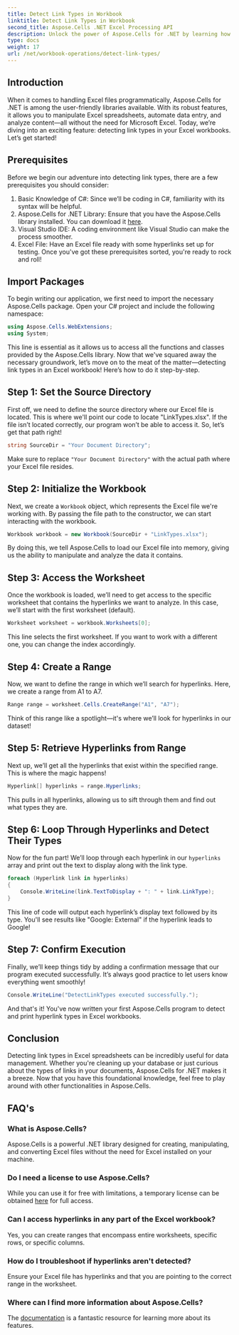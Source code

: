 ```yaml
---
title: Detect Link Types in Workbook
linktitle: Detect Link Types in Workbook
second_title: Aspose.Cells .NET Excel Processing API
description: Unlock the power of Aspose.Cells for .NET by learning how to effectively detect hyperlink types in Excel spreadsheets with this comprehensive guide.
type: docs
weight: 17
url: /net/workbook-operations/detect-link-types/
---
```

## Introduction
When it comes to handling Excel files programmatically, Aspose.Cells for .NET is among the user-friendly libraries available. With its robust features, it allows you to manipulate Excel spreadsheets, automate data entry, and analyze content—all without the need for Microsoft Excel. Today, we’re diving into an exciting feature: detecting link types in your Excel workbooks. Let’s get started!
## Prerequisites
Before we begin our adventure into detecting link types, there are a few prerequisites you should consider:
1. Basic Knowledge of C#: Since we’ll be coding in C#, familiarity with its syntax will be helpful.
2. Aspose.Cells for .NET Library: Ensure that you have the Aspose.Cells library installed. You can download it [here](https://releases.aspose.com/cells/net/).
3. Visual Studio IDE: A coding environment like Visual Studio can make the process smoother.
4. Excel File: Have an Excel file ready with some hyperlinks set up for testing.
Once you've got these prerequisites sorted, you're ready to rock and roll!
## Import Packages
To begin writing our application, we first need to import the necessary Aspose.Cells package. Open your C# project and include the following namespace:
```csharp
using Aspose.Cells.WebExtensions;
using System;
```
This line is essential as it allows us to access all the functions and classes provided by the Aspose.Cells library.
Now that we've squared away the necessary groundwork, let’s move on to the meat of the matter—detecting link types in an Excel workbook! Here’s how to do it step-by-step.
## Step 1: Set the Source Directory
First off, we need to define the source directory where our Excel file is located. This is where we'll point our code to locate "LinkTypes.xlsx". If the file isn’t located correctly, our program won’t be able to access it. So, let’s get that path right!
```csharp
string SourceDir = "Your Document Directory";
```
Make sure to replace `"Your Document Directory"` with the actual path where your Excel file resides.
## Step 2: Initialize the Workbook
Next, we create a `Workbook` object, which represents the Excel file we're working with. By passing the file path to the constructor, we can start interacting with the workbook.
```csharp
Workbook workbook = new Workbook(SourceDir + "LinkTypes.xlsx");
```
By doing this, we tell Aspose.Cells to load our Excel file into memory, giving us the ability to manipulate and analyze the data it contains.
## Step 3: Access the Worksheet
Once the workbook is loaded, we’ll need to get access to the specific worksheet that contains the hyperlinks we want to analyze. In this case, we’ll start with the first worksheet (default).
```csharp
Worksheet worksheet = workbook.Worksheets[0];
```
This line selects the first worksheet. If you want to work with a different one, you can change the index accordingly. 
## Step 4: Create a Range
Now, we want to define the range in which we’ll search for hyperlinks. Here, we create a range from A1 to A7.
```csharp
Range range = worksheet.Cells.CreateRange("A1", "A7");
```
Think of this range like a spotlight—it's where we’ll look for hyperlinks in our dataset!
## Step 5: Retrieve Hyperlinks from Range
Next up, we’ll get all the hyperlinks that exist within the specified range. This is where the magic happens!
```csharp
Hyperlink[] hyperlinks = range.Hyperlinks;
```
This pulls in all hyperlinks, allowing us to sift through them and find out what types they are.
## Step 6: Loop Through Hyperlinks and Detect Their Types
Now for the fun part! We’ll loop through each hyperlink in our `hyperlinks` array and print out the text to display along with the link type.
```csharp
foreach (Hyperlink link in hyperlinks)
{
	Console.WriteLine(link.TextToDisplay + ": " + link.LinkType);
}
```
This line of code will output each hyperlink’s display text followed by its type. You'll see results like "Google: External" if the hyperlink leads to Google!
## Step 7: Confirm Execution
Finally, we’ll keep things tidy by adding a confirmation message that our program executed successfully. It’s always good practice to let users know everything went smoothly!
```csharp
Console.WriteLine("DetectLinkTypes executed successfully.");
```
And that's it! You've now written your first Aspose.Cells program to detect and print hyperlink types in Excel workbooks.
## Conclusion
Detecting link types in Excel spreadsheets can be incredibly useful for data management. Whether you're cleaning up your database or just curious about the types of links in your documents, Aspose.Cells for .NET makes it a breeze. Now that you have this foundational knowledge, feel free to play around with other functionalities in Aspose.Cells.
## FAQ's
### What is Aspose.Cells?
Aspose.Cells is a powerful .NET library designed for creating, manipulating, and converting Excel files without the need for Excel installed on your machine.
### Do I need a license to use Aspose.Cells?
While you can use it for free with limitations, a temporary license can be obtained [here](https://purchase.aspose.com/temporary-license/) for full access.
### Can I access hyperlinks in any part of the Excel workbook?
Yes, you can create ranges that encompass entire worksheets, specific rows, or specific columns.
### How do I troubleshoot if hyperlinks aren't detected?
Ensure your Excel file has hyperlinks and that you are pointing to the correct range in the worksheet.
### Where can I find more information about Aspose.Cells?
The [documentation](https://reference.aspose.com/cells/net/) is a fantastic resource for learning more about its features.
